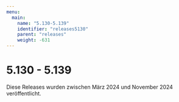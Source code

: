 ```yaml
---
menu:
  main:
    name: "5.130-5.139"
    identifier: "releases5130"
    parent: "releases"
    weight: -631
---
```


# 5.130 - 5.139

Diese Releases wurden zwischen März 2024 und November 2024 veröffentlicht.

